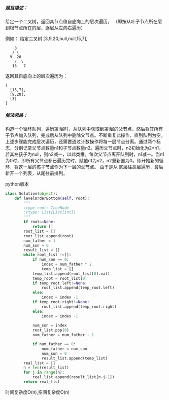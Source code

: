 ##### 题目描述：

给定一个二叉树，返回其节点值自底向上的层次遍历。 （即按从叶子节点所在层到根节点所在的层，逐层从左向右遍历）

例如：
给定二叉树 [3,9,20,null,null,15,7],

```
    3
   / \
  9  20
    /  \
   15   7

```
返回其自底向上的层次遍历为：

```
[
  [15,7],
  [9,20],
  [3]
]

```

##### 解法思路：
构造一个循环队列，遍历第i层时，从队列中获取到第i层的父节点，然后将其所有子节点加入队列，完成后从队列中删除父节点。不断重复此操作，直到队列为空。
上述步骤能完成层次遍历，还需要通过计数操作将每一层节点分离。通过两个标志，分别记录父节点数量n1和子节点数量n2。遍历父节点时，n2初始化为2*n1，若其左孩子为null，则n2减一，以此类推。每次父节点离开队列时，n1减一。当n1为0时，即所有父节点都已遍历完时，赋值n1为n2，n2重新置为0。即开始新的循环，将这一层的孩子节点作为下一层的父节点。
由于是从 底层往高层遍历，最后新开一个列表，从尾往前排列。

python版本
```python
class Solution(object):
    def levelOrderBottom(self, root):
        """
        :type root: TreeNode
        :rtype: List[List[int]]
        """
        if root==None:
            return []
        root_list = []
        root_list.append(root)
        num_father = 1
        num_son = 0
        result_list = []
        while root_list !=[]:
            if num_son == 0:
                index = num_father * 2
                temp_list = [] 
            temp_list.append(root_list[0].val)
            temp_root = root_list[0]
            if temp_root.left!=None:
                root_list.append(temp_root.left)
            else:
                index = index -1
            if temp_root.right!=None:
                root_list.append(temp_root.right)
            else:
                index = index -1
            
            num_son = index
            root_list.pop(0)
            num_father = num_father - 1

            if num_father == 0:
                num_father = num_son
                num_son = 0
                result_list.append(temp_list)
        real_list = []
        n = len(result_list)
        for j in range(n):
            real_list.append(result_list[n-j-1])
        return real_list
```


时间复杂度O(n),空间复杂度O(n)

